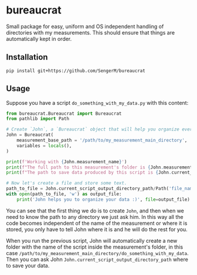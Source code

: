 # bureaucrat

Small package for easy, uniform and OS independent handling of directories with my measurements. This should ensure that things are automatically kept in order.

## Installation

```
pip install git+https://github.com/SengerM/bureaucrat
```

## Usage

Suppose you have a script `do_something_with_my_data.py` with this content:
```python
from bureaucrat.Bureaucrat import Bureaucrat
from pathlib import Path

# Create `John`, a `Bureaucrat` object that will help you organize everything
John = Bureaucrat(
	measurement_base_path = '/path/to/my_measurement_main_directory',
	variables = locals(),
)

print(f'Working with {John.measurement_name}')
print(f"The full path to this measurement's folder is {John.measurement_base_path}")
print(f"The path to save data produced by this script is {John.current_script_output_directory_path}")

# Now let's create a file and store some text.
path_to_file = John.current_script_output_directory_path/Path('file_name.txt')
with open(path_to_file, 'w') as output_file:
	print('John helps you to organize your data :)', file=output_file)

```
You can see that the first thing we do is to create `John`, and then when we need to know the path to any directory we just ask him. In this way all the code becomes independent of the name of the measurement or where it is stored, you only have to tell John where it is and he will do the rest for you.

When you run the previous script, John will automatically create a new folder with the name of the script inside the measurement's folder, in this case `/path/to/my_measurement_main_directory/do_something_with_my_data`. Then you can ask John `John.current_script_output_directory_path` where to save your data.
